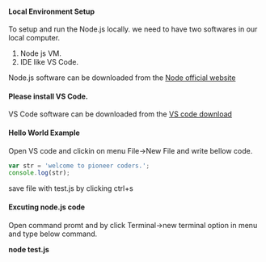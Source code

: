 <h4>Local Environment Setup</h4>
<p>To setup and run the Node.js locally. we need to have two softwares in our local computer.</p>
<ol type="1">
	<li>Node js VM.</li>
	<li>IDE like VS Code.</li>
</ol>
<p>Node.js software can be downloaded from the <a href="https://nodejs.org/en/" target="_blank">Node official  website</a></p>
<h4>Please install VS Code.</h4>
<p>VS Code software can be downloaded from the <a href="https://code.visualstudio.com/download" target="_blank">VS code download</a></p>

<h4>Hello World Example</h4>
<p>Open VS code and clickin on menu File->New File and write bellow code.</p>
	
```javascript
var str = 'welcome to pioneer coders.';
console.log(str);
```
<p>save file with test.js by clicking ctrl+s </p>
<h4>Excuting node.js code</h4>
<p>Open command promt and by click Terminal->new terminal option in menu and type below command.</p>
<p><b>node test.js</b></p>
